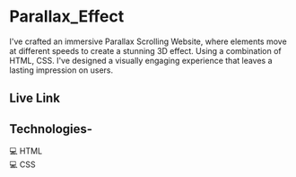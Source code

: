 # Parallax_Effect
I've crafted an immersive Parallax Scrolling Website, where elements move at different speeds to create a stunning 3D effect. Using a combination of HTML, CSS. I've designed a visually engaging experience that leaves a lasting impression on users.

## Live Link


## Technologies-

💻 HTML <br>
💻 CSS  <br>

